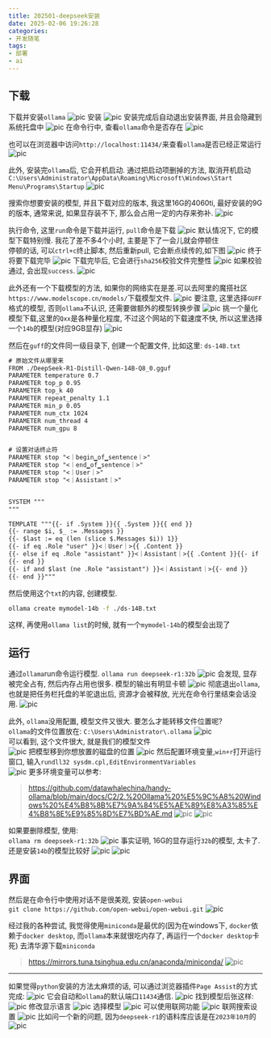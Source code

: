 ```yaml
---
title: 202501-deepseek安装
date: 2025-02-06 19:26:28
categories:
- 开发随笔
tags: 
- 部署
- ai
---
```


## 下载
下载并安装`ollama`
![pic](./202501-deepseek安装/001.png)
安装
![pic](./202501-deepseek安装/002.png)
安装完成后自动退出安装界面, 并且会隐藏到系统托盘中
![pic](./202501-deepseek安装/003.png)
在命令行中, 查看`ollama`命令是否存在
![pic](./202501-deepseek安装/004.png)

也可以在浏览器中访问`http://localhost:11434/`来查看`ollama`是否已经正常运行
![pic](./202501-deepseek安装/012.png)

此外, 安装完`ollama`后, 它会开机启动. 通过把启动项删掉的方法, 取消开机启动
`C:\Users\Administrator\AppData\Roaming\Microsoft\Windows\Start Menu\Programs\Startup`
![pic](./202501-deepseek安装/018.png)

搜索你想要安装的模型, 并且下载对应的版本, 我这里16G的4060ti, 最好安装的9G的版本, 通常来说, 如果显存装不下, 那么会占用一定的内存来弥补.
![pic](./202501-deepseek安装/005.png)

执行命令, 这里`run`命令是下载并运行, `pull`命令是下载
![pic](./202501-deepseek安装/006.png)
默认情况下, 它的模型下载特别慢. 我花了差不多4个小时, 主要是下了一会儿就会停顿住  
停顿的话, 可以`ctrl+c`终止脚本, 然后重新pull, 它会断点续传的,如下图
![pic](./202501-deepseek安装/008.png)
终于将要下载完毕
![pic](./202501-deepseek安装/013.png)
下载完毕后, 它会进行`sha256`校验文件完整性
![pic](./202501-deepseek安装/014.png)
如果校验通过, 会出现`success`.
![pic](./202501-deepseek安装/015.png)

此外还有一个下载模型的方法, 如果你的网络实在是差.可以去阿里的魔搭社区`https://www.modelscope.cn/models/`下载模型文件. 
![pic](./202501-deepseek安装/009.png)
要注意, 这里选择`GUFF`格式的模型, 否则`ollama`不认识, 还需要做额外的模型转换步骤
![pic](./202501-deepseek安装/010.png)
挑一个量化模型下载,这里的`Qxx`是各种量化程度, 不过这个网站的下载速度不快, 所以这里选择一个`14b`的模型(对应9GB显存)
![pic](./202501-deepseek安装/011.png)

然后在`guff`的文件同一级目录下, 创建一个配置文件, 比如这里:
`ds-14B.txt`

```txt
# 原始文件从哪里来
FROM ./DeepSeek-R1-Distill-Qwen-14B-Q8_0.gguf    
PARAMETER temperature 0.7                       
PARAMETER top_p 0.95
PARAMETER top_k 40
PARAMETER repeat_penalty 1.1
PARAMETER min_p 0.05
PARAMETER num_ctx 1024                 
PARAMETER num_thread 4                  
PARAMETER num_gpu 8                     


# 设置对话终止符
PARAMETER stop "<｜begin▁of▁sentence｜>"
PARAMETER stop "<｜end▁of▁sentence｜>"
PARAMETER stop "<｜User｜>"
PARAMETER stop "<｜Assistant｜>"


SYSTEM """
"""

TEMPLATE """{{- if .System }}{{ .System }}{{ end }} 
{{- range $i, $_ := .Messages }} 
{{- $last := eq (len (slice $.Messages $i)) 1}}
{{- if eq .Role "user" }}<｜User｜>{{ .Content }}
{{- else if eq .Role "assistant" }}<｜Assistant｜>{{ .Content }}{{- if not $last }}<｜end▁of▁sentence｜>{{- end }}
{{- end }}
{{- if and $last (ne .Role "assistant") }}<｜Assistant｜>{{- end }} 
{{- end }}"""
```

然后使用这个`txt`的内容, 创建模型. 
```sh
ollama create mymodel-14b -f ./ds-14B.txt
```

这样, 再使用`ollama list`的时候, 就有一个`mymodel-14b`的模型会出现了

## 运行
通过`ollama`run命令运行模型.
`ollama run deepseek-r1:32b`
![pic](./202501-deepseek安装/016.png)
会发现, 显存被完全占有, 然后内存占用也很多. 模型的输出有明显卡顿
![pic](./202501-deepseek安装/017.png)
彻底退出`ollama`,也就是把任务栏托盘的羊驼退出后, 资源才会被释放, 光光在命令行里结束会话没用.
![pic](./202501-deepseek安装/019.png)

此外, `ollama`没用配置, 模型文件又很大. 要怎么才能转移文件位置呢?  
`ollama`的文件位置放在: `C:\Users\Administrator\.ollama`
![pic](./202501-deepseek安装/020.png)  
可以看到, 这个文件很大, 就是我们的模型文件  
![pic](./202501-deepseek安装/021.png)
把模型移到你想放置的磁盘的位置
![pic](./202501-deepseek安装/022.png)
然后配置环境变量,`win+r`打开运行窗口, 输入`rundll32 sysdm.cpl,EditEnvironmentVariables`  
![pic](./202501-deepseek安装/023.png)
更多环境变量可以参考: 
> https://github.com/datawhalechina/handy-ollama/blob/main/docs/C2/2.%20Ollama%20%E5%9C%A8%20Windows%20%E4%B8%8B%E7%9A%84%E5%AE%89%E8%A3%85%E4%B8%8E%E9%85%8D%E7%BD%AE.md
![pic](./202501-deepseek安装/024.png)
![pic](./202501-deepseek安装/025.png)

如果要删除模型, 使用:  
`ollama rm deepseek-r1:32b`
![pic](./202501-deepseek安装/027.png)
事实证明, 16G的显存运行`32b`的模型, 太卡了. 还是安装`14b`的模型比较好
![pic](./202501-deepseek安装/028.png)
![pic](./202501-deepseek安装/029.png)

## 界面
然后是在命令行中使用对话不是很美观, 安装`open-webui`  
`git clone https://github.com/open-webui/open-webui.git`
![pic](./202501-deepseek安装/026.png)

经过我的各种尝试, 我觉得使用`miniconda`是最优的(因为在windows下, `docker`依赖于`docker desktop`, 而`ollama`本来就很吃内存了, 再运行一个`docker desktop`卡死)
去清华源下载`miniconda`
> https://mirrors.tuna.tsinghua.edu.cn/anaconda/miniconda/
![pic](./202501-deepseek安装/038.png)


---
如果觉得`python`安装的方法太麻烦的话, 可以通过浏览器插件`Page Assist`的方式完成:
![pic](./202501-deepseek安装/030.png)
它会自动和`ollama`的默认端口`11434`通信. 
![pic](./202501-deepseek安装/031.png)
找到模型后张这样:  
![pic](./202501-deepseek安装/032.png)
修改显示语言
![pic](./202501-deepseek安装/033.png)
选择模型
![pic](./202501-deepseek安装/034.png)
可以使用联网功能
![pic](./202501-deepseek安装/035.png)
联网搜索设置
![pic](./202501-deepseek安装/036.png)
比如问一个新的问题, 因为`deepseek-r1`的语料库应该是在`2023年10月`的
![pic](./202501-deepseek安装/037.png)




